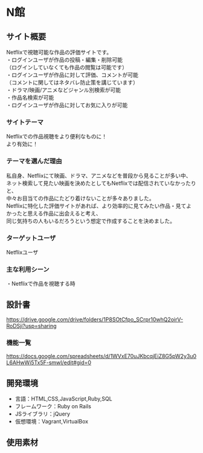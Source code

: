 # N館

## サイト概要
Netflixで視聴可能な作品の評価サイトです。<br>
・ログインユーザが作品の投稿・編集・削除可能<br>
（ログインしていなくても作品の閲覧は可能です）<br>
・ログインユーザが作品に対して評価、コメントが可能<br>
（コメントに関してはネタバレ防止策を講じています）<br>
・ドラマ/映画/アニメなどジャンル別検索が可能<br>
・作品名検索が可能<br>
・ログインユーザが作品に対してお気に入りが可能


### サイトテーマ
Netflixでの作品視聴をより便利なものに！<br>
より有効に！

### テーマを選んだ理由
私自身、Netflixにて映画、ドラマ、アニメなどを普段から見ることが多い中、<br>
ネット検索して見たい映画を決めたとしてもNetflixでは配信されていなかったりと、<br>
中々お目当ての作品にたどり着けないことが多々ありました。<br>
Netflixに特化した評価サイトがあれば、より効率的に見てみたい作品・見てよかったと思える作品に出会えると考え、<br>
同じ気持ちの人もいるだろうという想定で作成することを決めました。

### ターゲットユーザ
Netflixユーザ

### 主な利用シーン
・Netflixで作品を視聴する時

## 設計書
https://drive.google.com/drive/folders/1P8SOtCfpo_SCrpr10whQ2oirV-RoDSji?usp=sharing

### 機能一覧
https://docs.google.com/spreadsheets/d/1WVxE70uJKbcqjEiZ8G5pW2y3u0L6AHwWi5Tx5F-smwI/edit#gid=0

## 開発環境
- 言語：HTML,CSS,JavaScript,Ruby,SQL<br>
- フレームワーク：Ruby on Rails<br>
- JSライブラリ：jQuery<br>
- 仮想環境：Vagrant,VirtualBox

## 使用素材